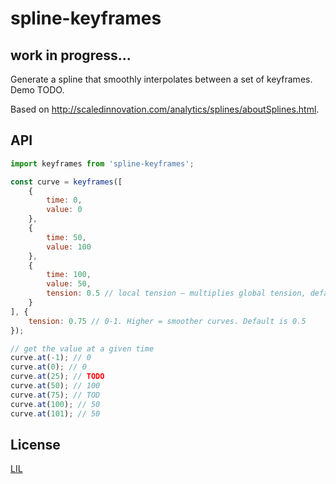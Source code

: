 # spline-keyframes

## work in progress...

Generate a spline that smoothly interpolates between a set of keyframes. Demo TODO.

Based on http://scaledinnovation.com/analytics/splines/aboutSplines.html.


## API

```js
import keyframes from 'spline-keyframes';

const curve = keyframes([
	{
		time: 0,
		value: 0
	},
	{
		time: 50,
		value: 100
	},
	{
		time: 100,
		value: 50,
		tension: 0.5 // local tension — multiplies global tension, defaults to 1
	}
], {
	tension: 0.75 // 0-1. Higher = smoother curves. Default is 0.5
});

// get the value at a given time
curve.at(-1); // 0
curve.at(0); // 0
curve.at(25); // TODO
curve.at(50); // 100
curve.at(75); // TOD
curve.at(100); // 50
curve.at(101); // 50
```


## License

[LIL](LICENSE)

